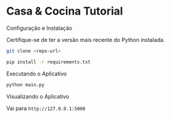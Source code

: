 # Casa & Cocina Tutorial

Configuração e Instalação

Certifique-se de ter a versão mais recente do Python instalada.

```bash
git clone <repo-url>
```

```bash
pip install -r requirements.txt
```

Executando o Aplicativo

```bash
python main.py
```

Visualizando o Aplicativo

Vai para `http://127.0.0.1:5000`
